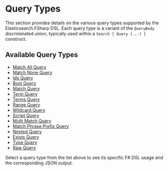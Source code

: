 # Query Types

This section provides details on the various query types supported by the Elasticsearch.FSharp DSL. Each query type is a variant of the `QueryBody` discriminated union, typically used within a `Search [ Query (...) ]` construct.

## Available Query Types

- [Match All Query](./match-all.md)
- [Match None Query](./match-none.md)
- [Ids Query](./ids.md)
- [Bool Query](./bool.md)
- [Match Query](./match.md)
- [Term Query](./term.md)
- [Terms Query](./terms.md)
- [Range Query](./range.md)
- [Wildcard Query](./wildcard.md)
- [Script Query](./script.md)
- [Multi Match Query](./multi-match.md)
- [Match Phrase Prefix Query](./match-phrase-prefix.md)
- [Nested Query](./nested.md)
- [Exists Query](./exists.md)
- [Type Query](./type.md)
- [Raw Query](./raw.md)

Select a query type from the list above to see its specific F# DSL usage and the corresponding JSON output.
